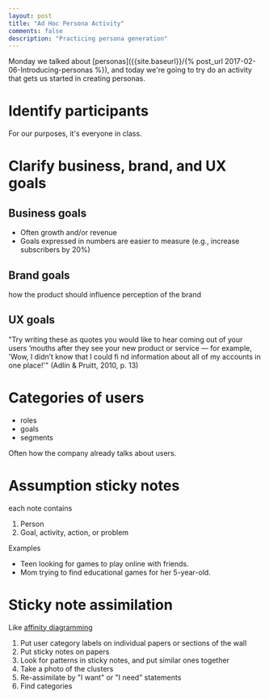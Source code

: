 ```yaml
---
layout: post
title: "Ad Hoc Persona Activity"
comments: false
description: "Practicing persona generation"
---
```


Monday we talked about [personas]({{site.baseurl}}/{% post_url 2017-02-06-Introducing-personas %}), and today we're going to try do an activity that gets us started in creating personas.

# Identify participants 

For our purposes, it's everyone in class.

# Clarify business, brand, and UX goals

## Business goals

- Often growth and/or revenue
- Goals expressed in numbers are easier to measure (e.g., increase subscribers by 20%)

## Brand goals

how the product should influence perception of the brand

## UX goals

"Try writing these as quotes you would like to hear coming out of your users ’mouths after
they see your new product or service — for example, 'Wow, I didn’t know that I could fi nd
information about all of my accounts in one place!'" (Adlin & Pruitt, 2010, p. 13)

# Categories of users

- roles
- goals
- segments

Often how the company already talks about users.

# Assumption sticky notes

each note contains 

1. Person
2. Goal, activity, action, or problem

Examples

- Teen looking for games to play online with friends.
- Mom trying to find educational games for her 5-year-old.

# Sticky note assimilation

Like [affinity diagramming](https://en.wikipedia.org/wiki/Affinity_diagram)

1. Put user category labels on individual papers or sections of the wall
1. Put sticky notes on papers
2. Look for patterns in sticky notes, and put similar ones together
3. Take a photo of the clusters
4. Re-assimilate by "I want" or "I need" statements
5. Find categories